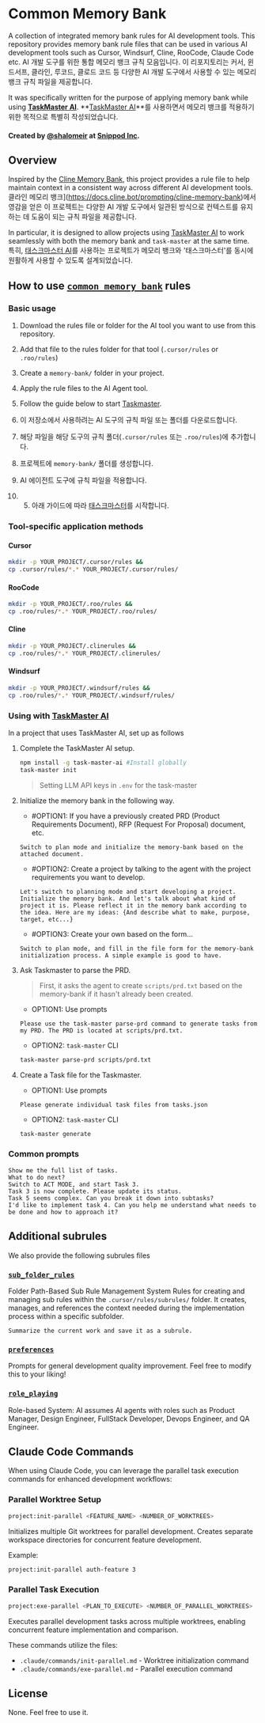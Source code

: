 # Common Memory Bank

A collection of integrated memory bank rules for AI development tools. This repository provides memory bank rule files that can be used in various AI development tools such as Cursor, Windsurf, Cline, RooCode, Claude Code etc.
AI 개발 도구를 위한 통합 메모리 뱅크 규칙 모음입니다. 이 리포지토리는 커서, 윈드서프, 클라인, 루코드, 클로드 코드 등 다양한 AI 개발 도구에서 사용할 수 있는 메모리 뱅크 규칙 파일을 제공합니다.

It was specifically written for the purpose of applying memory bank while using **[TaskMaster AI](https://github.com/eyaltoledano/claude-task-master)**.
**[TaskMaster AI](https://github.com/eyaltoledano/claude-task-master)**를 사용하면서 메모리 뱅크를 적용하기 위한 목적으로 특별히 작성되었습니다.

#### Created by [@shalomeir](https://x.com/shalomeir) at [Snippod Inc](https://hello.snippod.com/).

## Overview

Inspired by the [Cline Memory Bank](https://docs.cline.bot/prompting/cline-memory-bank), this project provides a rule file to help maintain context in a consistent way across different AI development tools. 
클라인 메모리 뱅크](https://docs.cline.bot/prompting/cline-memory-bank)에서 영감을 얻은 이 프로젝트는 다양한 AI 개발 도구에서 일관된 방식으로 컨텍스트를 유지하는 데 도움이 되는 규칙 파일을 제공합니다.

In particular, it is designed to allow projects using [TaskMaster AI](https://github.com/eyaltoledano/claude-task-master) to work seamlessly with both the memory bank and `task-master` at the same time.
특히, [태스크마스터 AI](https://github.com/eyaltoledano/claude-task-master)를 사용하는 프로젝트가 메모리 뱅크와 '태스크마스터'를 동시에 원활하게 사용할 수 있도록 설계되었습니다.

## How to use [`common_memory_bank`](./.roo/rules/common_memory_bank.md) rules

### Basic usage

1. Download the rules file or folder for the AI tool you want to use from this repository.
2. Add that file to the rules folder for that tool (`.cursor/rules` or `.roo/rules`)
3. Create a `memory-bank/` folder in your project.
4. Apply the rule files to the AI Agent tool.
5. Follow the guide below to start [Taskmaster](https://github.com/eyaltoledano/claude-task-master).

1. 이 저장소에서 사용하려는 AI 도구의 규칙 파일 또는 폴더를 다운로드합니다.
2. 해당 파일을 해당 도구의 규칙 폴더(`.cursor/rules` 또는 `.roo/rules`)에 추가합니다.
3. 프로젝트에 `memory-bank/` 폴더를 생성합니다.
4. AI 에이전트 도구에 규칙 파일을 적용합니다.
5. 5. 아래 가이드에 따라 [태스크마스터](https://github.com/eyaltoledano/claude-task-master)를 시작합니다.

### Tool-specific application methods

#### Cursor

```bash
mkdir -p YOUR_PROJECT/.cursor/rules && 
cp .cursor/rules/*.* YOUR_PROJECT/.cursor/rules/
```

#### RooCode

```bash
mkdir -p YOUR_PROJECT/.roo/rules && 
cp .roo/rules/*.* YOUR_PROJECT/.roo/rules/
```

#### Cline

```bash
mkdir -p YOUR_PROJECT/.clinerules && 
cp .roo/rules/*.* YOUR_PROJECT/.clinerules/
```

#### Windsurf

```bash
mkdir -p YOUR_PROJECT/.windsurf/rules && 
cp .roo/rules/*.* YOUR_PROJECT/.windsurf/rules/
```



### Using with [TaskMaster AI](https://github.com/eyaltoledano/claude-task-master)

In a project that uses TaskMaster AI, set up as follows

1. Complete the TaskMaster AI setup.
   ```bash
   npm install -g task-master-ai #Install globally
   task-master init
   ```
   > Setting LLM API keys in `.env` for the task-master

2. Initialize the memory bank in the following way.
   - #OPTION1: If you have a previously created PRD (Product Requirements Document), RFP (Request For Proposal) document, etc.
   ```
   Switch to plan mode and initialize the memory-bank based on the attached document.
   ```
    - #OPTION2: Create a project by talking to the agent with the project requirements you want to develop.
   ```
   Let's switch to planning mode and start developing a project. Initialize the memory bank. And let's talk about what kind of project it is. Please reflect it in the memory bank according to the idea. Here are my ideas: {And describe what to make, purpose, target, etc...}
   ```
    - #OPTION3: Create your own based on the form...
   ```
   Switch to plan mode, and fill in the file form for the memory-bank initialization process. A simple example is good to have.
   ```

3. Ask Taskmaster to parse the PRD.
   > First, it asks the agent to create `scripts/prd.txt` based on the memory-bank if it hasn't already been created.

   - OPTION1: Use prompts
   ```
   Please use the task-master parse-prd command to generate tasks from my PRD. The PRD is located at scripts/prd.txt.
   ```
   - OPTION2: `task-master` CLI
   ```bash
   task-master parse-prd scripts/prd.txt
   ```

4. Create a Task file for the Taskmaster.
   - OPTION1: Use prompts
   ```
   Please generate individual task files from tasks.json
   ```
   - OPTION2: `task-master` CLI
   ```bash
   task-master generate
   ```

###  Common prompts
   ```
   Show me the full list of tasks.
   What to do next?
   Switch to ACT MODE, and start Task 3.
   Task 3 is now complete. Please update its status.
   Task 5 seems complex. Can you break it down into subtasks?
   I'd like to implement task 4. Can you help me understand what needs to be done and how to approach it?
   ```

## Additional subrules
We also provide the following subrules files

### [`sub_folder_rules`](./.roo/rules/sub_folder_rules.md)
Folder Path-Based Sub Rule Management System
Rules for creating and managing sub rules within the `.cursor/rules/subrules/` folder.
It creates, manages, and references the context needed during the implementation process within a specific subfolder.
   ```
   Summarize the current work and save it as a subrule.
   ```

### [`preferences`](./.roo/rules/preferences.md)
Prompts for general development quality improvement.
Feel free to modify this to your liking!

### [`role_playing`](./.roo/rules/role_playing.md)
Role-based System: AI assumes AI agents with roles such as Product Manager, Design Engineer, FullStack Developer, Devops Engineer, and QA Engineer.


## Claude Code Commands

When using Claude Code, you can leverage the parallel task execution commands for enhanced development workflows:

### Parallel Worktree Setup
```bash
project:init-parallel <FEATURE_NAME> <NUMBER_OF_WORKTREES>
```
Initializes multiple Git worktrees for parallel development. Creates separate workspace directories for concurrent feature development.

Example:
```bash
project:init-parallel auth-feature 3
```

### Parallel Task Execution
```bash
project:exe-parallel <PLAN_TO_EXECUTE> <NUMBER_OF_PARALLEL_WORKTREES>
```
Executes parallel development tasks across multiple worktrees, enabling concurrent feature implementation and comparison.

These commands utilize the files:
- `.claude/commands/init-parallel.md` - Worktree initialization command
- `.claude/commands/exe-parallel.md` - Parallel execution command


## License
None. Feel free to use it.

